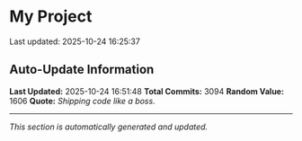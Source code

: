 # My Project


Last updated: 2025-10-24 16:25:37





























































































































































































































































































































































































































































































































































































































































































































































































































































































































































































































































































































































































































































































































































































































































































































































































































































































































































































































































































































































































































































































































































































































































































































































































































































































































































































































































































































































































































































































































































































































































































































































































































































































































































































































































































































































































































## Auto-Update Information

**Last Updated:** 2025-10-24 16:51:48
**Total Commits:** 3094
**Random Value:** 1606
**Quote:** _Shipping code like a boss._

---
_This section is automatically generated and updated._